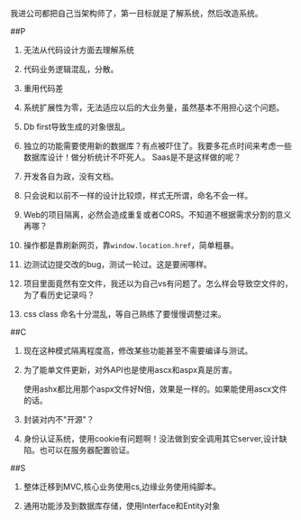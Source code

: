 ﻿我进公司都把自己当架构师了，第一目标就是了解系统，然后改造系统。

##P

1. 无法从代码设计方面去理解系统

1. 代码业务逻辑混乱，分散。

1. 重用代码差

1. 系统扩展性为零，无法适应以后的大业务量，虽然基本不用担心这个问题。

1. Db first导致生成的对象很乱。

1. 独立的功能需要使用新的数据库？有点被吓住了。我要多花点时间来考虑一些数据库设计！做分析统计不吓死人。
Saas是不是这样做的呢？

1. 开发各自为政，没有文档。

1. 只会说和以前不一样的设计比较烦，样式无所谓，命名不会一样。

1. Web的项目隔离，必然会造成重复或者CORS。不知道不根据需求分割的意义再哪？

1. 操作都是靠刷新网页，靠`window.location.href`，简单粗暴。

1. 边测试边提交改的bug，测试一轮过。这是要闹哪样。

1. 项目里面竟然有空文件，我还以为自己vs有问题了。怎么样会导致空文件的，为了看历史记录吗？

1. css class 命名十分混乱，等自己熟练了要慢慢调整过来。

##C

1. 现在这种模式隔离程度高，修改某些功能甚至不需要编译与测试。

1. 为了能单文件更新，对外API也是使用ascx和aspx真是厉害。

    使用ashx都比用那个aspx文件好N倍，效果是一样的。如果能使用ascx文件的话。

1. 封装对内不"开源"？

1. 身份认证系统，使用cookie有问题啊！没法做到安全调用其它server,设计缺陷。也可以在服务器配置验证。

##S

1. 整体迁移到MVC,核心业务使用cs,边缘业务使用纯脚本。

1. 通用功能涉及到数据库存储，使用Interface和Entity对象

